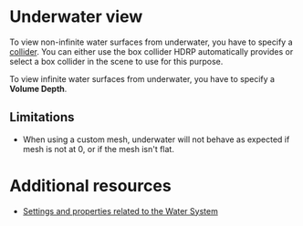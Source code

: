 # Underwater view

To view non-infinite water surfaces from underwater, you have to specify a [collider](https://docs.unity3d.com/Manual/Glossary.html#Collider). You can either use the box collider HDRP automatically provides or select a box collider in the scene to use for this purpose.

To view infinite water surfaces from underwater, you have to specify a **Volume Depth**.

## Limitations

* When using a custom mesh, underwater will not behave as expected if mesh is not at 0, or if the mesh isn't flat.

# Additional resources
* [Settings and properties related to the Water System](settings-and-properties-related-to-the-water-system.md)
